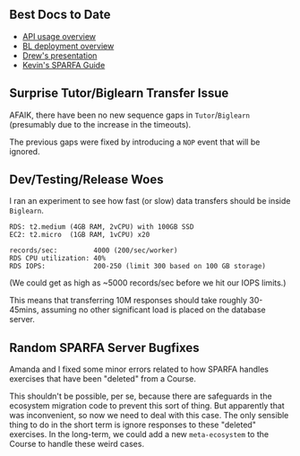 ## Best Docs to Date
- [API usage overview](https://github.com/openstax/napkin-notes/blob/master/kevin/160921_biglearnApis/api_usage.md)
- [BL deployment overview](https://github.com/openstax/napkin-notes/blob/master/kevin/BiglearnArchitectureDeployment.pdf)
- [Drew's presentation](https://docs.google.com/presentation/d/1qoPqBLD4XqOsIfcM6aJH7IaDQRsxxuA6QBLy4GIZy7w/edit#slide=id.p)
- [Kevin's SPARFA Guide](https://github.com/openstax/sparfa-sandbox/blob/master/klb_sparfa_guide/sparfa_guide.pdf)

## Surprise Tutor/Biglearn Transfer Issue

AFAIK, there have been no new sequence gaps in `Tutor`/`Biglearn`
(presumably due to the increase in the timeouts).

The previous gaps were fixed
by introducing a `NOP` event
that will be ignored.

## Dev/Testing/Release Woes

I ran an experiment
to see how fast (or slow)
data transfers should be inside `Biglearn`.

```
RDS: t2.medium (4GB RAM, 2vCPU) with 100GB SSD
EC2: t2.micro  (1GB RAM, 1vCPU) x20

records/sec:         4000 (200/sec/worker)
RDS CPU utilization: 40%
RDS IOPS:            200-250 (limit 300 based on 100 GB storage)
```
(We could get as high as ~5000 records/sec
before we hit our IOPS limits.)

This means that transferring 10M responses
should take roughly 30-45mins,
assuming no other significant load
is placed on the database server.

## Random SPARFA Server Bugfixes

Amanda and I fixed some minor errors
related to how SPARFA handles exercises
that have been "deleted" from a Course.

This shouldn't be possible, per se,
because there are safeguards in the ecosystem migration code
to prevent this sort of thing.
But apparently that was inconvenient,
so now we need to deal with this case.
The only sensible thing to do in the short term
is ignore responses to these "deleted" exercises.
In the long-term,
we could add a new `meta-ecosystem` to the Course
to handle these weird cases.


